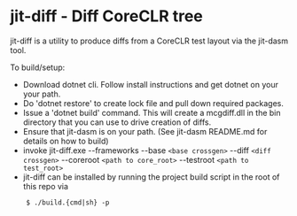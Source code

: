 # jit-diff - Diff CoreCLR tree

jit-diff is a utility to produce diffs from a CoreCLR test layout via
the jit-dasm tool.

To build/setup:

* Download dotnet cli.  Follow install instructions and get dotnet on your
  your path.
* Do 'dotnet restore' to create lock file and 
  pull down required packages.
* Issue a 'dotnet build' command.  This will create a mcgdiff.dll in the bin
  directory that you can use to drive creation of diffs.
* Ensure that jit-dasm is on your path.  (See jit-dasm README.md for details
  on how to build)
* invoke jit-diff.exe --frameworks --base `<base crossgen>` --diff `<diff crossgen>` 
  --coreroot `<path to core_root>` --testroot `<path to test_root>`
* jit-diff can be installed by running the project build script in the root of this repo 
via

``` 
    $ ./build.{cmd|sh} -p
```
